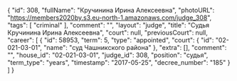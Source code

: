 {
    "id": 308,
    "fullName": "Кручинина Ирина Алексеевна",
    "photoURL": "https://members2020by.s3.eu-north-1.amazonaws.com/judge_308",
    "tags": [
        "criminal"
    ],
    "comment": "",
    "layout": "judge",
    "title": "Судья Кручинина Ирина Алексеевна",
    "court": null,
    "previousCourt": null,
    "career": [
        {
            "id": 58953,
            "term": 5,
            "type": "appointed",
            "court": {
                "id": "02-021-03-01",
                "name": "суд Чашникского района"
            },
            "extra": [],
            "comment": "",
            "house_id": "02-021-03-01",
            "judge_id": 308,
            "position": "судья",
            "term_type": "years",
            "timestamp": "2017-05-25",
            "decree_number": "185"
        }
    ]
}